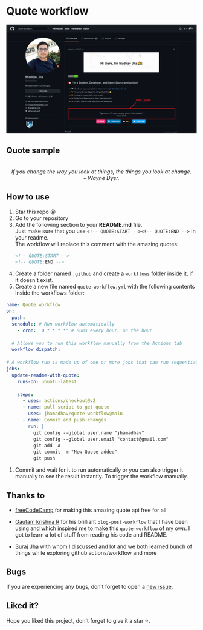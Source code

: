 # Quote workflow

<p align="center">
<a target="_blank" href="https://jhamadhav.com/" alt="Quote demo"><img src="./assests/images/quoteDemo.png"></img></a>
</p>

## Quote sample
<!-- QUOTE:START -->
<p align="center"><br><i>If you change the way you look at things, the things you look at change.</i><br><i>– Wayne Dyer.</i><br></p>      
<!-- QUOTE:END -->

## How to use

1. Star this repo 😛
1. Go to your repository
1. Add the following section to your **README.md** file.<br>Just make sure that you use `<!-- QUOTE:START --><!-- QUOTE:END -->` in your readme.<br>The workflow will replace this comment with the amazing quotes: 
    ```markdown
    <!-- QUOTE:START -->
    <!-- QUOTE:END -->
    ```
1. Create a folder named `.github` and create a `workflows` folder inside it, if it doesn't exist.
1. Create a new file named `quote-workflow.yml` with the following contents inside the workflows folder:
```yaml
name: Quote workflow
on:
  push:
  schedule: # Run workflow automatically
    - cron: '0 * * * *' # Runs every hour, on the hour

  # Allows you to run this workflow manually from the Actions tab
  workflow_dispatch:

# A workflow run is made up of one or more jobs that can run sequentially or in parallel
jobs:
  update-readme-with-quote:
    runs-on: ubuntu-latest

    steps:
      - uses: actions/checkout@v2
      - name: pull script to get quote
        uses: jhamadhav/quote-workflow@main
      - name: Commit and push changes
        run: |
          git config --global user.name "jhamadhav"
          git config --global user.email "contact@gmail.com"
          git add -A
          git commit -m "New Quote added"
          git push
```

1. Commit and wait for it to run automatically or you can also trigger it manually to see the result instantly. To trigger the workflow manually.

## Thanks to

- [freeCodeCamp](https://github.com/lukePeavey/quotable) for making this amazing quote api free for all

- [Gautam krishna R](https://github.com/gautamkrishnar/blog-post-workflow) for his brilliant `blog-post-workflow` that I have been using and which inspired me to make this `quote-workflow` of my own. I got to learn a lot of stuff from reading his code and README.

- [Suraj Jha](https://jhasuraj.com) with whom I discussed and lot and we both learned bunch of things while exploring github actions/workflow and more

## Bugs

If you are experiencing any bugs, don’t forget to open a [new issue](https://github.com/jhamadhav/quote-workflow/issues/new).

## Liked it?

Hope you liked this project, don't forget to give it a star ⭐.
